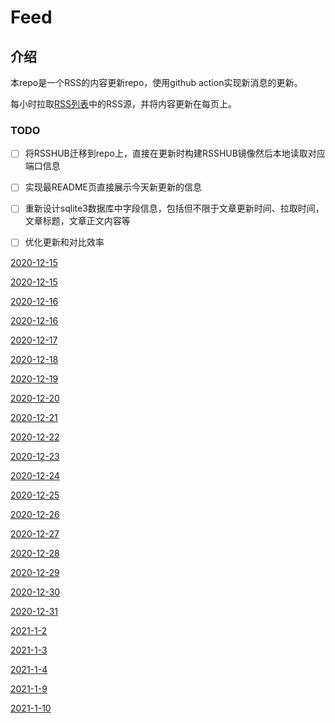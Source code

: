 # Feed

## 介绍

本repo是一个RSS的内容更新repo，使用github action实现新消息的更新。

每小时拉取[RSS列表](./list.txt)中的RSS源，并将内容更新在每页上。

### TODO

- [ ] 将RSSHUB迁移到repo上，直接在更新时构建RSSHUB镜像然后本地读取对应端口信息
- [ ] 实现最README页直接展示今天新更新的信息
- [ ] 重新设计sqlite3数据库中字段信息，包括但不限于文章更新时间、拉取时间，文章标题，文章正文内容等
- [ ] 优化更新和对比效率


[2020-12-15](2020/1215.md)

[2020-12-15](2020/1215.md)

[2020-12-16](2020/1216.md)

[2020-12-16](2020/1216.md)

[2020-12-17](2020/1217.md)

[2020-12-18](2020/1218.md)

[2020-12-19](2020/1219.md)

[2020-12-20](2020/1220.md)

[2020-12-21](2020/1221.md)

[2020-12-22](2020/1222.md)

[2020-12-23](2020/1223.md)

[2020-12-24](2020/1224.md)

[2020-12-25](2020/1225.md)

[2020-12-26](2020/1226.md)

[2020-12-27](2020/1227.md)

[2020-12-28](2020/1228.md)

[2020-12-29](2020/1229.md)

[2020-12-30](2020/1230.md)

[2020-12-31](2020/1231.md)

[2021-1-2](2021/12.md)

[2021-1-3](2021/1-3.md)

[2021-1-4](2021/1-4.md)

[2021-1-9](2021/1-9.md)



[2021-1-10](2021/1-10.md)